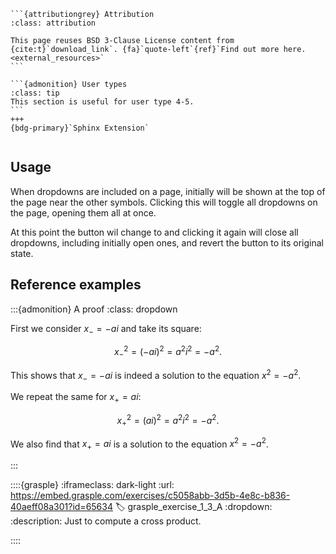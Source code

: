 ````{margin}
```{attributiongrey} Attribution
:class: attribution

This page reuses BSD 3-Clause License content from {cite:t}`download_link`. {fa}`quote-left`{ref}`Find out more here.<external_resources>`
```

```{admonition} User types
:class: tip
This section is useful for user type 4-5.
```
+++
{bdg-primary}`Sphinx Extension`
````

```{include} README.md
```

## Usage

When dropdowns are included on a page, initially <i class="fa-solid fa-angles-down"></i> will be shown at the top of the page near the other symbols. Clicking this will toggle all dropdowns on the page, opening them all at once.

At this point the button wil change to <i class="fa-solid fa-angles-up"></i> and clicking it again will close all dropdowns, including initially open ones, and revert the button to its original state.

## Reference examples

:::{admonition} A proof
:class: dropdown

First we consider $x_-=-ai$ and take its square:

$$
x_-^2 = \left(-ai\right)^2 = a^2i^2 = -a^2.
$$

This shows that $x_-=-ai$ is indeed a solution to the equation $x^2=-a^2$.

We repeat the same for $x_+=ai$:

$$
x_+^2 = \left(ai\right)^2 = a^2i^2 = -a^2.
$$

We also find that $x_+=ai$ is a solution to the equation $x^2=-a^2$.

:::

::::{grasple}
:iframeclass: dark-light
:url: https://embed.grasple.com/exercises/c5058abb-3d5b-4e8c-b836-40aeff08a301?id=65634
:label: grasple_exercise_1_3_A
:dropdown:
:description: Just to compute a cross product.

::::
